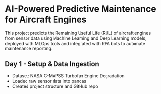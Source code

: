# AI-Powered Predictive Maintenance for Aircraft Engines

This project predicts the Remaining Useful Life (RUL) of aircraft engines from sensor data using Machine Learning and Deep Learning models, deployed with MLOps tools and integrated with RPA bots to automate maintenance reporting.

## Day 1 - Setup & Data Ingestion
- Dataset: NASA C-MAPSS Turbofan Engine Degradation
- Loaded raw sensor data into pandas
- Created project structure and GitHub repo
